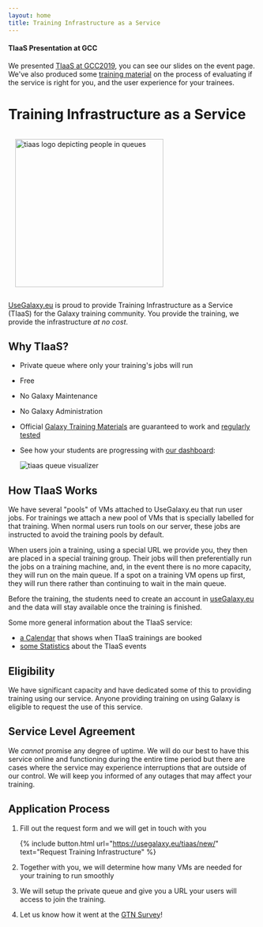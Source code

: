 ```yaml
---
layout: home
title: Training Infrastructure as a Service
---
```


<div class="alert alert-success" style="margin-top: 0.5em">
<h4>TIaaS Presentation at GCC</h4>
We presented <a href="https://gcc2019.sched.com/event/Rsld/training-infrastructure-as-a-service" target="_blank">TIaaS at GCC2019</a>, you can see our slides on the event page. We've also produced some <a href="https://training.galaxyproject.org/training-material/topics/instructors/tutorials/setup-tiaas-for-training/tutorial.html" target="_blank">training material</a> on the process of evaluating if the service is right for you, and the user experience for your trainees.
</div>

# Training Infrastructure as a Service

<img src="/assets/media/tiaas-logo.png" alt="tiaas logo depicting people in queues" width="300em" style="margin: 1em">

[UseGalaxy.eu](https://usegalaxy.eu) is proud to provide Training Infrastructure as a Service (TIaaS) for the Galaxy training community.
You provide the training, we provide the infrastructure <i>at no cost</i>.

## Why TIaaS?

- Private queue where only your training's jobs will run
- Free
- No Galaxy Maintenance
- No Galaxy Administration
- Official [Galaxy Training Materials](https://training.galaxyproject.org) are guaranteed to work and [regularly tested](https://github.com/usegalaxy-eu/workflow-testing/)
- See how your students are progressing with [our dashboard](/posts/2019/06/17/tiaas-queue/):

  ![tiaas queue visualizer](/assets/media/tiaas-queue.png)

## How TIaaS Works

We have several "pools" of VMs attached to UseGalaxy.eu that run user jobs. For
trainings we attach a new pool of VMs that is specially labelled for that
training. When normal users run tools on our server, these jobs are instructed
to avoid the training pools by default.

When users join a training, using a special URL we provide you, they then are
placed in a special training group. Their jobs will then preferentially run the
jobs on a training machine, and, in the event there is no more capacity, they
will run on the main queue. If a spot on a training VM opens up first, they
will run there rather than continuing to wait in the main queue.

Before the training, the students need to create an account in [useGalaxy.eu](https://usegalaxy.eu/) and the data will stay available once the training is finished.

Some more general information about the TIaaS service:

- [a Calendar](https://usegalaxy.eu/tiaas/calendar/) that shows when TIaaS trainings are booked
- [some Statistics](https://usegalaxy.eu/tiaas/stats/) about the TIaaS events


## Eligibility

We have significant capacity and have dedicated some of this to providing
training using our service. Anyone providing training on using Galaxy is
eligible to request the use of this service.

## Service Level Agreement

We *cannot* promise any degree of uptime. We will do our best to have this service online and functioning during the entire time period but there are cases where the service may experience interruptions that are outside of our control. We will keep you informed of any outages that may affect your training.

## Application Process

1. Fill out the request form and we will get in touch with you

   {% include button.html url="https://usegalaxy.eu/tiaas/new/" text="Request Training Infrastructure" %}

2. Together with you, we will determine how many VMs are needed for your training to run smoothly
3. We will setup the private queue and give you a URL your users will access to join the training.
4. Let us know how it went at the [GTN Survey](https://galaxyproject.org/news/2020-01-training-feedback/)!
